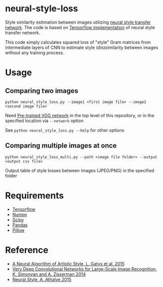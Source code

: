 # neural-style-loss
Style similarity estimation between images utilizing [neural style transfer network](https://arxiv.org/abs/1508.06576). The code is based on [Tensorflow implementation](https://github.com/anishathalye/neural-style) of neural style transfer network.

This code simply calculates squared loss of "style" Gram matrices from intermediate layers of CNN to estimate style (dis)similarity between images without any training process.

# Usage
## Comparing two images
```python neural_style_loss.py --image1 <first image file> --image2 <second image file>```

Need [Pre-trained VGG network](http://www.vlfeat.org/matconvnet/models/beta16/imagenet-vgg-verydeep-19.mat) in the top level of this repository, or in the specified location via ```--network``` option

See ```python neural_style_loss.py --help``` for other options

## Comparing multiple images at once
```python neural_style_loss_multi.py --path <image file folder> --output <output csv file>```

Output table of style losses between images (JPEG/PNG) in the specified folder

# Requirements
- [Tensorflow](https://www.tensorflow.org)
- [Numpy](http://www.numpy.org)
- [Scipy](https://www.scipy.org)
- [Pandas](http://pandas.pydata.org)
- [Pillow](https://python-pillow.org)

# Reference
- [A Neural Algorithm of Artistic Style, L. Gatys et al. 2015](https://arxiv.org/abs/1508.06576)
- [Very Deep Convolutional Networks for Large-Scale Image Recognition, K. Simonyan and A. Zisserman 2014](https://arxiv.org/pdf/1409.1556.pdf)
- [Neural Style, A. Athalye 2015](https://github.com/anishathalye/neural-style)

